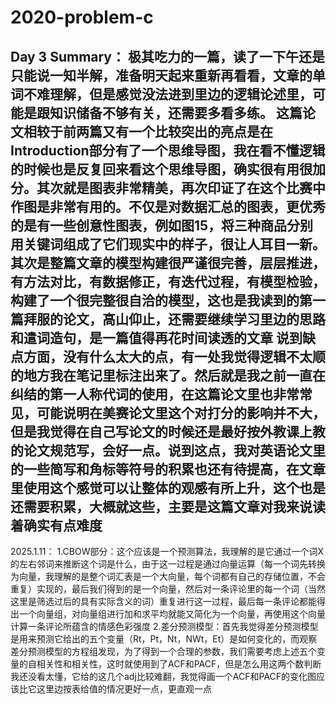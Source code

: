 # 2020-problem-c
Day 3 Summary：
极其吃力的一篇，读了一下午还是只能说一知半解，准备明天起来重新再看看，文章的单词不难理解，但是感觉没法进到里边的逻辑论述里，可能是跟知识储备不够有关，还需要多看多练。
这篇论文相较于前两篇又有一个比较突出的亮点是在Introduction部分有了一个思维导图，我在看不懂逻辑的时候也是反复回来看这个思维导图，确实很有用很加分。其次就是图表非常精美，再次印证了在这个比赛中作图是非常有用的。不仅是对数据汇总的图表，更优秀的是有一些创意性图表，例如图15，将三种商品分别用关键词组成了它们现实中的样子，很让人耳目一新。
其次是整篇文章的模型构建很严谨很完善，层层推进，有方法对比，有数据修正，有迭代过程，有模型检验，构建了一个很完整很自洽的模型，这也是我读到的第一篇拜服的论文，高山仰止，还需要继续学习里边的思路和遣词造句，是一篇值得再花时间读透的文章
说到缺点方面，没有什么太大的点，有一处我觉得逻辑不太顺的地方我在笔记里标注出来了。然后就是我之前一直在纠结的第一人称代词的使用，在这篇论文里也非常常见，可能说明在美赛论文里这个对打分的影响并不大，但是我觉得在自己写论文的时候还是最好按外教课上教的论文规范写，会好一点。说到这点，我对英语论文里的一些简写和角标等符号的积累也还有待提高，在文章里使用这个感觉可以让整体的观感有所上升，这个也是还需要积累，大概就这些，主要是这篇文章对我来说读着确实有点难度
----------------------------------------------------------------------------------------------------------------------------------------
2025.1.11：
1.CBOW部分：这个应该是一个预测算法，我理解的是它通过一个词X的左右邻词来推断这个词是什么，由于这一过程是通过向量运算（每一个词先转换为向量，我理解的是整个词汇表是一个大向量，每个词都有自己的存储位置，不会重复）实现的，最后我们得到的是一个向量，然后对一条评论里的每一个词（当然这里是筛选过后的具有实际含义的词）重复进行这一过程，最后每一条评论都能得出一个向量组，对向量组进行加和求平均就能又简化为一个向量，再使用这个向量计算一条评论所蕴含的情感色彩强度
2.差分预测模型：首先我觉得差分预测模型是用来预测它给出的五个变量（Rt，Pt，Nt，NWt，Et）是如何变化的，而观察差分预测模型的方程组发现，为了得到一个合理的参数，我们需要考虑上述五个变量的自相关性和相关性，这时就使用到了ACF和PACF，但是怎么用这两个数判断我还没看太懂，它给的这几个adj比较难翻，我觉得画一个ACF和PACF的变化图应该比它这里边按表给值的情况更好一点，更直观一点
